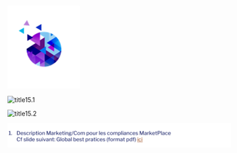 ![logo](imgs/logo.png "")

![title15.1](imgs/title15.1.png "")

![title15.2](imgs/title15.2.png "")

[![link15](imgs/link15.png "")](https://onedrive.live.com/?authkey=%21ALAwymcc6MLnpTQ&cid=6C423AE231DA44BB&id=6C423AE231DA44BB%211138&parId=6C423AE231DA44BB%21104&o=OneUp)